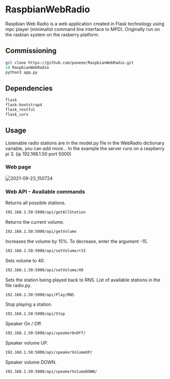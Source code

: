 # RaspbianWebRadio

Raspbian Web Radio is a web application created in Flask technology using mpc player (minimalist command line interface to MPD). Originally run on the rasbian system on the rasberry platform. 


## Commissioning

```bash
git clone https://github.com/paneee/RaspbianWebRadio.git
cd RaspbianWebRadio
python3 app.py
```

## Dependencies

```bash
flask
flask-bootstrap4
flask_restful
flask_cors
```

## Usage

Listenable radio stations are in the model.py file in the WebRadio dictionary variable, you can add more...
In the example the server runs on a raspberry pi 3. (ip 192.168.1.50 port 5000)

### Web page

![2021-09-23_150724](https://user-images.githubusercontent.com/27755739/134512421-616ced2f-4f28-41f9-af02-3ee741de101d.png)


### Web API - Available commands

Returns all possible stations.
```bash
192.168.1.50:5000/api/getAllStation
```

Returns the current volume.
```bash
192.168.1.50:5000/api/getVolume
```

Increases the volume by 15%. To decrease, enter the argument -15.
```bash
192.168.1.50:5000/api/setVolume/+15
```

Sets volume to 40.
```bash
192.168.1.50:5000/api/setVolume/40
```

Sets the station being played back to RNS. List of available stations in the file radio.py.
```bash
192.168.1.50:5000/api/Play/RNS
```

Stop playing a station.
```bash
192.168.1.50:5000/api/Stop
```

Speaker On / Off.
```bash
192.168.1.50:5000/api/speakerOnOff/
```

Speaker volume UP.
```bash
192.168.1.50:5000/api/speakerVolumeUP/
```

Speaker volume DOWN.
```bash
192.168.1.50:5000/api/speakerVolumeDOWN/
```
